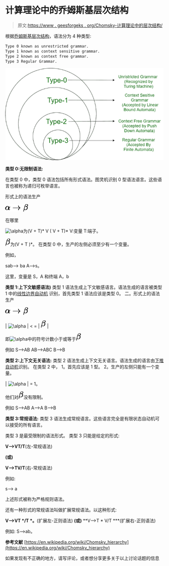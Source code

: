# 计算理论中的乔姆斯基层次结构

> 原文:[https://www . geesforgeks . org/Chomsky-计算理论中的层次结构/](https://www.geeksforgeeks.org/chomsky-hierarchy-in-theory-of-computation/)

根据[乔姆斯基层次结构](https://www.geeksforgeeks.org/toc-chomsky-hierarchy/)，语法分为 4 种类型:

```
Type 0 known as unrestricted grammar.
Type 1 known as context sensitive grammar.
Type 2 known as context free grammar.
Type 3 Regular Grammar.
```

![](img/7ffa0dffd0b078a9792b3544c29b7047.png)

**类型 0:无限制语法:**

在类型 0
中，类型 0 语法包括所有形式语法。图灵机识别 0 型语法语言。这些语言也被称为递归可枚举语言。

形式上的语法生产

![\alpha \to \beta       ](img/dfab031be4c32ded8c32f239b34e9656.png "Rendered by QuickLaTeX.com")

在哪里

![\alpha       ](img/46be7755c42bdac195a5890974f0f960.png "Rendered by QuickLaTeX.com")为(V + T)* V ( V + T)*
V:变量
T:端子。

![\beta       ](img/23cee4615c91b37b4acc90029e952321.png "Rendered by QuickLaTeX.com")为(V + T )*。
在类型 0 中，生产的左侧必须至少有一个变量。

例如，

sab–> ba
A–>s。

这里，变量是 S，A 和终端 A，b

**类型 1:上下文敏感语法)**
类型 1 语法生成上下文敏感语言。语法生成的语言被类型 1
中的[线性边界自动机](https://en.wikipedia.org/wiki/Linear_bounded_automaton)
识别，首先类型 1 语法应该是类型 0。
二。形式上的语法生产

![\alpha \to \beta       ](img/dfab031be4c32ded8c32f239b34e9656.png "Rendered by QuickLaTeX.com")

| ![\alpha       ](img/46be7755c42bdac195a5890974f0f960.png "Rendered by QuickLaTeX.com") | < = | ![\beta       ](img/23cee4615c91b37b4acc90029e952321.png "Rendered by QuickLaTeX.com") |

即![\alpha       ](img/46be7755c42bdac195a5890974f0f960.png "Rendered by QuickLaTeX.com")中的符号计数小于或等于![\beta       ](img/23cee4615c91b37b4acc90029e952321.png "Rendered by QuickLaTeX.com")

例如
S–>AB
AB–>ABC
B–>B

**类型 2:上下文无关语法:**
类型 2 语法生成上下文无关语言。语法生成的语言由[下推自动机](https://www.geeksforgeeks.org/theory-of-computation-pushdown-automata/)识别。
在类型 2 中，
1。首先应该是 1 型。
2。生产的左侧只能有一个变量。

| ![\alpha       ](img/46be7755c42bdac195a5890974f0f960.png "Rendered by QuickLaTeX.com") | = 1。

他们对![\beta       ](img/23cee4615c91b37b4acc90029e952321.png "Rendered by QuickLaTeX.com")没有限制。

例如
S–>AB
A–>A
B–>B

**类型 3:常规语法:**
类型 3 语法生成常规语言。这些语言完全是有限状态自动机可以接受的所有语言。

类型 3 是最受限制的语法形式。
类型 3 只能是给定的形式:

**V–>VT/T**(左-常规语法)

**(或)**

**V–>TV/T**(右-常规语法)

例如:

s–> a

上述形式被称为严格规则语法。

还有一种形式的常规语法叫做扩展常规语法。以这种形式:

**V–>VT */T *。**(扩展左-正则语法)
**(或)**
**V–>T * V/T ***(扩展右-正则语法)

例如:
S–>ab。

**参考文献**
[https://en.wikipedia.org/wiki/Chomsky_hierarchy](https://en.wikipedia.org/wiki/Chomsky_hierarchy)

如果发现有不正确的地方，请写评论，或者想分享更多关于以上讨论话题的信息
